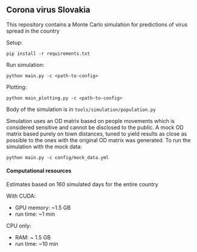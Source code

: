 ## Corona virus Slovakia

This repository contains a Monte Carlo simulation for predictions of virus spread in the country

Setup:

`pip install -r requirements.txt`

Run simulation:

`python main.py -c <path-to-config>`

Plotting:

`python main_plotting.py -c <path-to-config>`

Body of the simulation is in `tools/simulation/population.py`

Simulation uses an OD matrix based on people movements which is considered sensitive
and cannot be disclosed to the public.
A mock OD matrix based purely on town distances, 
tuned to yield results as close as possible to the ones with the original OD matrix 
was generated.
To run the simulation with the mock data:

`python main.py -c config/mock_data.yml`

#### Computational resources

Estimates based on 160 simulated days for the entire country

With CUDA:
- GPU memory: ~1.5 GB
- run time:   ~1 min

CPU only:
- RAM: ~ 1.5 GB
- run time:   ~10 min